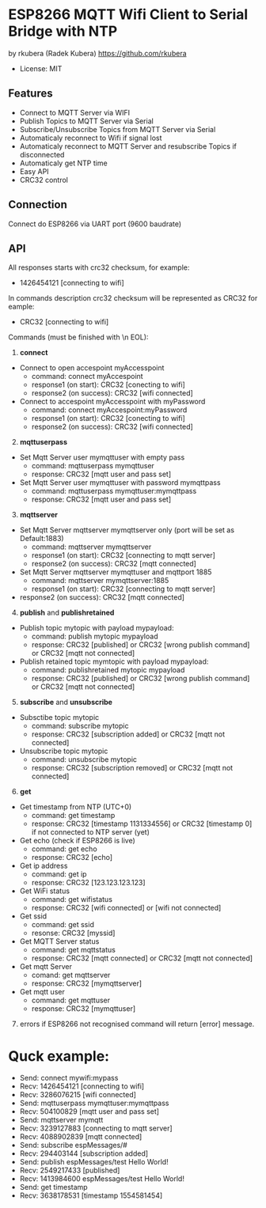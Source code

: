 # ESP8266 MQTT Wifi Client to Serial Bridge with NTP
by rkubera (Radek Kubera) https://github.com/rkubera
- License: MIT

## Features
- Connect to MQTT Server via WIFI
- Publish Topics to MQTT Server via Serial
- Subscribe/Unsubscribe Topics from MQTT Server via Serial
- Automaticaly reconnect to Wifi if signal lost
- Automaticaly reconnect to MQTT Server and resubscribe Topics if disconnected
- Automaticaly get NTP time
- Easy API
- CRC32 control

## Connection
Connect do ESP8266 via UART port (9600 baudrate)

## API
All responses starts with crc32 checksum, for example:
- 1426454121 [connecting to wifi]

In commands description crc32 checksum will be represented as CRC32 for eample:
- CRC32 [connecting to wifi]

Commands (must be finished with \n EOL):
1) <b>connect</b>
- Connect to open accespoint myAccesspoint
  - command: connect myAccespoint
  - response1 (on start): CRC32 [conecting to wifi]
  - response2 (on success): CRC32 [wifi connected]
- Connect to accespoint myAccesspoint with myPassword
  - command: connect myAccespoint:myPassword
  - response1 (on start): CRC32 [conecting to wifi]
  - response2 (on success): CRC32 [wifi connected]

2) <b>mqttuserpass</b>
- Set Mqtt Server user mymqttuser with empty pass
  - command: mqttuserpass mymqttuser
  - response: CRC32 [mqtt user and pass set]
- Set Mqtt Server user mymqttuser with password mymqttpass
  - command: mqttuserpass mymqttuser:mymqttpass
  - response: CRC32 [mqtt user and pass set]

3) <b>mqttserver</b>
- Set Mqtt Server mqttserver mymqttserver only (port will be set as Default:1883)
  - command: mqttserver mymqttserver
  - response1 (on start): CRC32 [connecting to mqtt server]
  - response2 (on success): CRC32 [mqtt connected]
- Set Mqtt Server mqttserver mymqttuser and mqttport 1885
  - command: mqttserver mymqttserver:1885
  - response1 (on start): CRC32 [connecting to mqtt server]
 - response2 (on success): CRC32 [mqtt connected]

4) <b>publish</b> and <b>publishretained</b>
- Publish topic mytopic with payload mypayload:
  - command: publish mytopic mypayload
  - response: CRC32 [published] or CRC32 [wrong publish command] or CRC32 [mqtt not connected]
- Publish retained topic mymtopic with payload mypayload:
  - command: publishretained mytopic mypayload
  - response: CRC32 [published] or CRC32 [wrong publish command] or CRC32 [mqtt not connected]

5) <b>subscribe</b> and <b>unsubscribe</b>
- Subsctibe topic mytopic
  - command: subscribe mytopic
  - response: CRC32 [subscription added] or CRC32 [mqtt not connected]
- Unsubscribe topic mytopic
  - command: unsubscribe mytopic
  - response: CRC32 [subscription removed] or CRC32 [mqtt not connected]

6) <b>get</b>
- Get timestamp from NTP (UTC+0)
  - command: get timestamp
  - response: CRC32 [timestamp 1131334556] or CRC32 [timestamp 0] if not connected to NTP server (yet)
- Get echo (check if ESP8266 is live)
  - command: get echo
  - response: CRC32 [echo]
- Get ip address
  - command: get ip
  - response: CRC32 [123.123.123.123]
- Get WiFi status
  - command: get wifistatus
  - response: CRC32 [wifi connected] or [wifi not connected]
- Get ssid
  - command: get ssid
  - resonse: CRC32 [myssid]
- Get MQTT Server status
  - command: get mqttstatus
  - response: CRC32 [mqtt connected] or CRC32 [mqtt not connected]
- Get mqtt Server
  - comand: get mqttserver
  - response: CRC32 [mymqttserver]
- Get mqtt user
  - command: get mqttuser
  - response: CRC32 [mymqttuser]

7) errors
if ESP8266 not recognised command will return [error] message.

# Quck example:
- Send: connect mywifi:mypass
- Recv: 1426454121 [connecting to wifi]
- Recv: 3286076215 [wifi connected]
- Send: mqttuserpass mymqttuser:mymqttpass
- Recv: 504100829 [mqtt user and pass set]
- Send: mqttserver mymqtt
- Recv: 3239127883 [connecting to mqtt server]
- Recv: 4088902839 [mqtt connected]
- Send: subscribe espMessages/#
- Recv: 294403144 [subscription added]
- Send: publish espMessages/test Hello World!
- Recv: 2549217433 [published]
- Recv: 1413984600 espMessages/test Hello World!
- Send: get timestamp
- Recv: 3638178531 [timestamp 1554581454]
